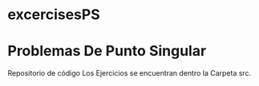 # excercisesPS
# Problemas De Punto Singular
Repositorio de código 
Los Ejercicios se encuentran dentro la Carpeta src.
